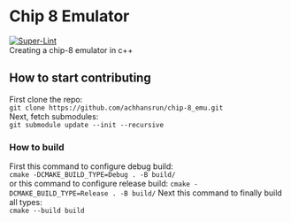 # Chip 8 Emulator

[![Super-Lint](https://github.com/achhansrun/chip-8_emu/actions/workflows/super-lint.yml/badge.svg)](https://github.com/achhansrun/chip-8_emu/actions/workflows/super-lint.yml)  
Creating a chip-8 emulator in c++  

## How to start contributing

First clone the repo:  
`git clone https://github.com/achhansrun/chip-8_emu.git`  
Next, fetch submodules:  
`git submodule update --init --recursive`

### How to build

First this command to configure debug build:  
`cmake -DCMAKE_BUILD_TYPE=Debug . -B build/`  
or this command to configure release build:
`cmake -DCMAKE_BUILD_TYPE=Release . -B build/`
Next this command to finally build all types:  
`cmake --build build`
